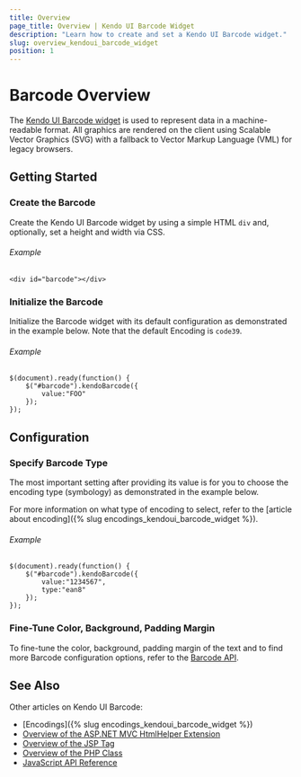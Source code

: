 ```yaml
---
title: Overview
page_title: Overview | Kendo UI Barcode Widget
description: "Learn how to create and set a Kendo UI Barcode widget."
slug: overview_kendoui_barcode_widget
position: 1
---
```


# Barcode Overview

The [Kendo UI Barcode widget](http://demos.telerik.com/kendo-ui/barcode/index) is used to represent data in a machine-readable format. All graphics are rendered on the client using Scalable Vector Graphics (SVG) with a fallback to Vector Markup Language (VML) for legacy browsers.

## Getting Started

### Create the Barcode

Create the Kendo UI Barcode widget by using a simple HTML `div` and, optionally, set a height and width via CSS.

###### Example

    <div id="barcode"></div>

### Initialize the Barcode

Initialize the Barcode widget with its default configuration as demonstrated in the example below. Note that the default Encoding is `code39`.

###### Example

    $(document).ready(function() {
        $("#barcode").kendoBarcode({
            value:"FOO"
        });
    });

## Configuration

### Specify Barcode Type

The most important setting after providing its value is for you to choose the encoding type (symbology) as demonstrated in the example below.

For more information on what type of encoding to select, refer to the [article about encoding]({% slug encodings_kendoui_barcode_widget %}).

###### Example

    $(document).ready(function() {
        $("#barcode").kendoBarcode({
            value:"1234567",
            type:"ean8"
        });
    });

### Fine-Tune Color, Background, Padding Margin

To fine-tune the color, background, padding margin of the text and to find more Barcode configuration options, refer to the [Barcode API](/api/javascript/dataviz/ui/barcode).

## See Also

Other articles on Kendo UI Barcode:

* [Encodings]({% slug encodings_kendoui_barcode_widget %})
* [Overview of the ASP.NET MVC HtmlHelper Extension](/aspnet-mvc/helpers/barcode/overview)
* [Overview of the JSP Tag](/jsp/tags/barcode/overview)
* [Overview of the PHP Class](/php/widgets/barcode/overview)
* [JavaScript API Reference](/api/javascript/dataviz/ui/barcode)
